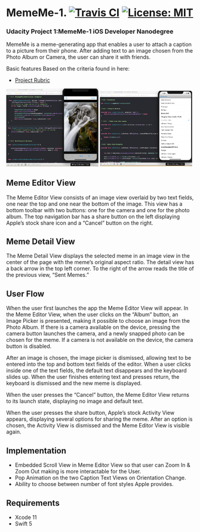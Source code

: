 # MemeMe-1. [![Travis CI](https://travis-ci.org/emreozdil/MemeMe-1.svg?branch=master)](https://travis-ci.org/emreozdil/MemeMe-1/builds) [![License: MIT](https://img.shields.io/badge/License-MIT-yellow.svg)](https://opensource.org/licenses/MIT)

### Udacity Project 1:MemeMe-1 iOS Developer Nanodegree

MemeMe is a meme-generating app that enables a user to attach a caption to a picture from their phone. After adding text to an image chosen from the Photo Album or Camera, the user can share it with friends.

Basic features Based on the criteria found in here:

- [Project Rubric](https://review.udacity.com/#!/rubrics/1959/view)


<img src="/ScreenShots/ScreenShot1.png" height="49%" width="49%"> <img src="/ScreenShots/ScreenShot2.png" height="49%" width="49%">
##  Meme Editor View

The Meme Editor View consists of an image view overlaid by two text fields, one near the top and one near the bottom of the image. This view has a bottom toolbar with two buttons: one for the camera and one for the photo album. The top navigation bar has a share button on the left displaying Apple’s stock share icon and a “Cancel” button on the right.

##  Meme Detail View

The Meme Detail View displays the selected meme in an image view in the center of the page with the meme’s original aspect ratio. The detail view has a back arrow in the top left corner. To the right of the arrow reads the title of the previous view, “Sent Memes.”

##  User Flow

When the user first launches the app the Meme Editor View will appear. In the Meme Editor View, when the user clicks on the “Album” button, an Image Picker is presented, making it possible to choose an image from the Photo Album. If there is a camera available on the device, pressing the camera button launches the camera, and a newly snapped photo can be chosen for the meme. If a camera is not available on the device, the camera button is disabled.

After an image is chosen, the image picker is dismissed, allowing text to be entered into the top and bottom text fields of the editor. When a user clicks inside one of the text fields, the default text disappears and the keyboard slides up. When the user finishes entering text and presses return, the keyboard is dismissed and the new meme is displayed.

When the user presses the “Cancel” button, the Meme Editor View returns to its launch state, displaying no image and default text.

When the user presses the share button, Apple’s stock Activity View appears, displaying several options for sharing the meme. After an option is chosen, the Activity View is dismissed and the Meme Editor View is visible again.
## Implementation

- Embedded Scroll View in Meme Editor View so that user can Zoom In & Zoom Out making is more interactable for the User.
- Pop Animation on the two  Caption Text Views on Orientation Change.
- Ability to choose between number of font styles Apple provides.

## Requirements

- Xcode 11
- Swift 5
